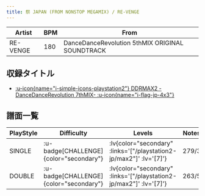 ```yaml
---
title: 祭 JAPAN (FROM NONSTOP MEGAMIX) / RE-VENGE
---
```


|Artist|BPM|From|
|------|---|----|
|RE-VENGE|180|DanceDanceRevolution 5thMIX ORIGINAL SOUNDTRACK|

## 収録タイトル

- [ :u-icon{name="i-simple-icons-playstation2"} DDRMAX2 -DanceDanceRevolution 7thMIX- :u-icon{name="i-flag-jp-4x3"} ](/playstation2-jp/max2)

## 譜面一覧

|PlayStyle|Difficulty|Levels|Notes|Movie|
|---------|----------|------|-----|-----|
|SINGLE| :u-badge[CHALLENGE]{color="secondary"} | :lv{color="secondary" :links='["/playstation2-jp/max2"]' :lv='[7]'} |279/3||
|DOUBLE| :u-badge[CHALLENGE]{color="secondary"} | :lv{color="secondary" :links='["/playstation2-jp/max2"]' :lv='[7]'} |263/5||
